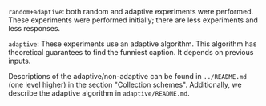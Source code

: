 
`random+adaptive`: both random and adaptive experiments were performed. These
experiments were performed initially; there are less experiments and less
responses.

`adaptive`: These experiments use an adaptive algorithm. This algorithm has
theoretical guarantees to find the funniest caption. It depends on previous
inputs.

Descriptions of the adaptive/non-adaptive can be found in `../README.md` (one
level higher) in the section "Collection schemes". Additionally, we describe
the adaptive algorithm in `adaptive/README.md`.
